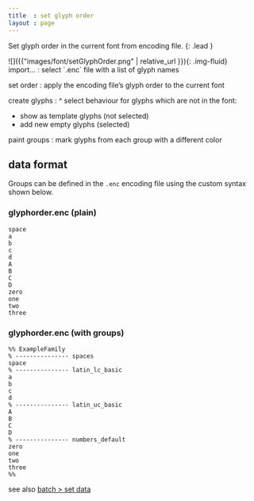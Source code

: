 ```yaml
---
title  : set glyph order
layout : page
---
```


Set glyph order in the current font from encoding file.
{: .lead }


<div class='row'>

<div class='col-sm-4' markdown='1'>
![]({{"images/font/setGlyphOrder.png" | relative_url }}){: .img-fluid}
</div>

<div class='col-sm-8' markdown='1'>
import…
: select `.enc` file with a list of glyph names

set order
: apply the encoding file’s glyph order to the current font

create glyphs
: ^
  select behaviour for glyphs which are not in the font:
  - show as template glyphs (not selected)
  - add new empty glyphs (selected)

paint groups
: mark glyphs from each group with a different color
</div>

</div>


data format
-----------

Groups can be defined in the `.enc` encoding file using the custom syntax shown below.

### glyphorder.enc (plain)

```text
space
a
b
c
d
A
B
C
D
zero
one
two
three
```

### glyphorder.enc (with groups)

```text
%% ExampleFamily
% --------------- spaces
space
% --------------- latin_lc_basic
a
b
c
d
% --------------- latin_uc_basic
A
B
C
D
% --------------- numbers_default
zero
one
two
three
%%
```

see also [batch > set data](../../batch/set-data/)
